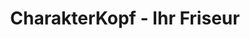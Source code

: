 ---
title: "CharakterKopf - Ihr Friseur"
url: /bad-oldesloe/charakterkopf-ihr-friseur/
shop: Friseur
---